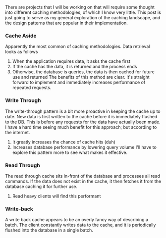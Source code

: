 
There are projects that I will be working on that will require some thought into different caching methodologies, of which I know very little. This post is just going to serve as my general exploration of the caching landscape, and the design patterns that are popular in their implementation.


### Cache Aside
Apparently the most common of caching methodologies. Data retrieval looks as follows
1. When the application requires data, it asks the cache first
2. If the cache has the data, it is returned and the process ends
3. Otherwise, the database is queries, the data is then cached for future use and returned
The benefits of this method are clear. It's straight forward to implement and immediately increases performance of repeated requests.

### Write Through
The write-through pattern is a bit more proactive in keeping the cache up to date.  New data is first written to the cache before it is immediately flushed to the DB. This is before any requests for the data have actually been made. I have a hard time seeing much benefit for this approach; but according to the internet.
1. It greatly increases the chance of cache hits (duh)
2. Increases database performance by lowering query  volume
I'll have to explore this pattern more to see what makes it effective.

### Read Through
The read through cache sits in-front of the database and processes all read commands. If the data  does not exist in the cache, it then fetches it from the database caching it for further use.
1. Read heavy clients will find this performant

### Write-back
A write back cache appears to be an overly fancy way of describing a batch. The client constantly writes data to the cache, and it is periodically flushed into the database in a single batch.